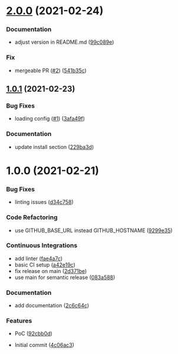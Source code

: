 # [2.0.0](https://github.com/czerasz/atlantis-org-applyer/compare/v1.0.1...v2.0.0) (2021-02-24)


### Documentation

* adjust version in README.md ([99c089e](https://github.com/czerasz/atlantis-org-applyer/commit/99c089ed6c0b5ed54dec10dadda3949b0dd8b280))


### Fix

* mergeable PR ([#2](https://github.com/czerasz/atlantis-org-applyer/issues/2)) ([541b35c](https://github.com/czerasz/atlantis-org-applyer/commit/541b35ca1864f32426ceceb0dea5e48cdc87d9a5))

## [1.0.1](https://github.com/czerasz/atlantis-org-applyer/compare/v1.0.0...v1.0.1) (2021-02-23)


### Bug Fixes

* loading config ([#1](https://github.com/czerasz/atlantis-org-applyer/issues/1)) ([3afa49f](https://github.com/czerasz/atlantis-org-applyer/commit/3afa49fe46c61d96f2b3a068ac98dca9969a70cd))


### Documentation

* update install section ([229ba3d](https://github.com/czerasz/atlantis-org-applyer/commit/229ba3dc30a5af749438819192c18fd757b3dbbc))

# 1.0.0 (2021-02-21)


### Bug Fixes

* linting issues ([d34c758](https://github.com/czerasz/atlantis-org-applyer/commit/d34c7580ac155c8537834d032886d9f7d78e6b4c))


### Code Refactoring

* use GITHUB_BASE_URL instead GITHUB_HOSTNAME ([9299e35](https://github.com/czerasz/atlantis-org-applyer/commit/9299e358cefd494455103b4b30bdacfad4094577))


### Continuous Integrations

* add linter ([fae4a7c](https://github.com/czerasz/atlantis-org-applyer/commit/fae4a7ceba2e90a59aebe5e1450dda252300cdbf))
* basic CI setup ([a42e19c](https://github.com/czerasz/atlantis-org-applyer/commit/a42e19c133b74d892f282c13e3c3d68ad8ef414f))
* fix release on main ([2d371be](https://github.com/czerasz/atlantis-org-applyer/commit/2d371be5a538a0af9611a749f0a73457f753f3f3))
* use main for semantic release ([083a588](https://github.com/czerasz/atlantis-org-applyer/commit/083a58898db8f04700159fc803257984309fe121))


### Documentation

* add documentation ([2c6c64c](https://github.com/czerasz/atlantis-org-applyer/commit/2c6c64cf97ea8bdf027c628b115003804ded56cd))


### Features

* PoC ([92cbb0d](https://github.com/czerasz/atlantis-org-applyer/commit/92cbb0dae66fd50bcbb55ef9056df801c40c3df0))


* Initial commit ([4c06ac3](https://github.com/czerasz/atlantis-org-applyer/commit/4c06ac3735f7a77dba6f878699867cd97a6351f3))
